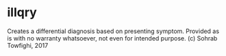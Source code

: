 # illqry

Creates a differential diagnosis based on presenting symptom. Provided as is with no warranty whatsoever, not even for intended purpose. (c) Sohrab Towfighi, 2017
